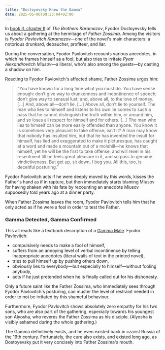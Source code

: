 ```yaml
---
title: "Dostoyevsky Knew the Gamma"
date: 2025-05-06T08:23:04+02:00
---
```


In [book II, chapter
II](https://standardebooks.org/ebooks/fyodor-dostoevsky/the-brothers-karamazov/constance-garnett/text/chapter-1-2-2)
of _The Brothers Karamazov_, Fyodor Dostoyevsky tells us about a gathering at
the hermitage of _Father Zossima_. Among the visitors is _Fyodor Pavlovitch
Karamazov_—one of the novel's main characters: a notorious drunkard, debaucher,
profiteer, and liar.

During the conversation, Fyodor Pavlovitch recounts various anecdotes, in which
he frames himself as a fool, but also tries to irritate _Pyotr Alexandrovitch
Miusov_—a liberal, who's also among the guests—by casting a shadow on him.

Reacting to Fyodor Pavlovitch's affected shame, Father Zossima urges him:

> “You have known for a long time what you must do. You have sense enough:
> don’t give way to drunkenness and incontinence of speech; don’t give way to
> sensual lust; and, above all, to the love of money. […] And, above all—don’t
> lie. […] Above all, don’t lie to yourself. The man who lies to himself and
> listens to his own lie comes to such a pass that he cannot distinguish the
> truth within him, or around him, and so loses all respect for himself and for
> others. […] The man who lies to himself can be more easily offended than
> anyone. You know it is sometimes very pleasant to take offense, isn’t it? A
> man may know that nobody has insulted him, but that he has invented the
> insult for himself, has lied and exaggerated to make it picturesque, has
> caught at a word and made a mountain out of a molehill—he knows that himself,
> yet he will be the first to take offense, and will revel in his resentment
> till he feels great pleasure in it, and so pass to genuine vindictiveness.
> But get up, sit down, I beg you. All this, too, is deceitful posturing.”

Fyodor Pavlovitch acts if he were deeply moved by this words, kisses the
Father's hand as if in rapture, but then immediately starts blaming Miusov for
having shaken with his fate by recounting an anecdote Miusov supposedly told
years ago at a dinner party.

When Father Zossima leaves the room, Fyodor Pavlovitch tells him that he only
acted as if he were a fool in order to test the Father.

### Gamma Detected, Gamma Confirmed

This all reads like a textbook description of a [Gamma
Male](https://www.youtube.com/watch?v=vhTFkUpB8zc&pp=ygURdm94aXZlcnNpdHkgZ2FtbWE%3D).
Fyodor Pavlovitch:

- compulsively needs to make a fool of himself,
- suffers from an annoying level of verbal incontinence by telling
  inappropriate anecdotes (literal walls of text in the printed novel),
- tries to pull himself up by pushing others down,
- obviously lies to everybody—but especially to himself—without fooling anybody,
- acts if he just pretended when he is finally called out for his dishonesty.

Only a future saint like the Father Zossima, who immediately sees through
Fyodor Pavlovitch's posturing, can muster the level of restraint needed in
order to not be irritated by this shameful behaviour.

Furthermore, Fyodor Pavlovitch shows absolutely zero empathy for his two sons,
who are also part of the gathering, especially towards his youngest son
Alyosha, who reveres the Father Zossima as his disciple. (Alyosha is visibly
ashamed during the whole gathering.)

The Gamma definitively exists, and he even existed back in czarist Russia of
the 19th century. Fortunately, the cure also exists, and existed long ago, as
Dostoyevsky put it very concisely into Father Zossima's mouth.
